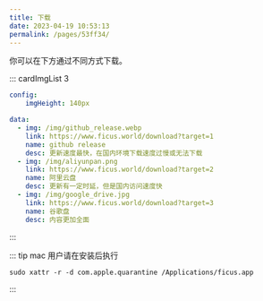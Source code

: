 ```yaml
---
title: 下载
date: 2023-04-19 10:53:13
permalink: /pages/53ff34/
---
```


你可以在下方通过不同方式下载。

::: cardImgList 3
```yaml
config:
    imgHeight: 140px

data:
  - img: /img/github_release.webp
    link: https://www.ficus.world/download?target=1
    name: github release
    desc: 更新速度最快，在国内环境下载速度过慢或无法下载
  - img: /img/aliyunpan.png
    link: https://www.ficus.world/download?target=2
    name: 阿里云盘
    desc: 更新有一定时延，但是国内访问速度快
  - img: /img/google_drive.jpg
    link: https://www.ficus.world/download?target=3
    name: 谷歌盘
    desc: 内容更加全面
 ```
:::

::: tip
mac 用户请在安装后执行 
```shell
sudo xattr -r -d com.apple.quarantine /Applications/ficus.app
```
:::